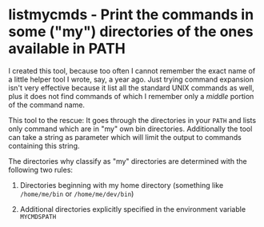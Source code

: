 # listmycmds - Print the commands in some ("my") directories of the ones available in PATH

I created this tool, because too often I cannot remember the exact
name of a little helper tool I wrote, say, a year ago. Just trying
command expansion isn't very effective because it list all the
standard UNIX commands as well, plus it does not find commands of
which I remember only a *middle* portion of the command name.

This tool to the rescue: It goes through the directories in your
`PATH` and lists only command which are in "my" own bin
directories. Additionally the tool can take a string as parameter
which will limit the output to commands containing this string.

The directories why classify as  "my" directories are determined with 
the following two rules:

1. Directories beginning with my home directory (something like
   `/home/me/bin` or `/home/me/dev/bin`)

2. Additional directories explicitly specified in the environment
   variable `MYCMDSPATH`
